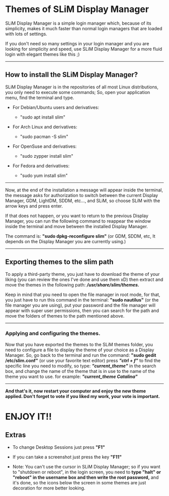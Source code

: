 # Themes of SLiM Display Manager

SLiM Display Manager is a simple login manager which, because of its simplicity, makes it much faster than normal login managers that are loaded with lots of settings.

If you don't need so many settings in your login manager and you are looking for simplicity and speed, use SLiM Display Manager for a more fluid login with elegant themes like this ;)

---

## How to install the SLiM Display Manager?

SLiM Display Manager is in the repositories of all most Linux distributions, you only need to execute some commands; So, open your application menu, find the terminal and type.

- For Debian/Ubuntu users and derivatives:
  - "sudo apt install slim"

- For Arch Linux and derivatives:
  - "sudo pacman -S slim"

- For OpenSuse and derivatives:
  - "sudo zypper install slim"

- For Fedora and derivatives:
  - "sudo yum install slim"

---

Now, at the end of the installation a message will appear inside the terminal, the message asks for authorization to switch between the current Display Manager, GDM, LightDM, SDDM, etc..., and SLiM, so choose SLiM with the arrow keys and press enter.

If that does not happen, or you want to return to the previous Display Manager, you can run the following command to reappear the window inside the terminal and move between the installed Display Manager.

The command is: **"sudo dpkg-reconfigure slim"** (or GDM, SDDM, etc, It depends on the Display Manager you are currently using.)

---

## Exporting themes to the slim path

To apply a third-party theme, you just have to download the theme of your liking (you can review the ones I've done and use them xD) then extract and move the themes in the following path: ***/usr/share/slim/themes.***

Keep in mind that you need to open the file manager in root mode, for that, you just have to run this command in the terminal: **"sudo nautilus"** (or the file manager you are using), put your password and the file manager will appear with super user permissions, then you can search for the path and move the folders of themes to the path mentioned above.

---

### Applying and configuring the themes.

Now that you have exported the themes to the SLiM themes folder, you need to configure a file to display the theme of your choice as a Display Manager.
So, go back to the terminal and run the command: **"sudo gedit /etc/slim.conf"** (or use your favorite text editor) press ***"ctrl + f"*** to find the specific line you need to modify, so type: ***"current_theme"*** in the search box, and change the name of the theme that is in use to the name of the theme you want to use. for example: ***"current_theme Catalina"***

---

**And that's it, now restart your computer and enjoy the new theme applied.
Don't forget to vote if you liked my work, your vote is important.**

# ENJOY IT!!


## Extras

- To change Desktop Sessions just press **"F1"**

- If you can take a screenshot just press the key **"F11"**

- Note: You can't use the cursor in SLiM Display Manager; so if you want to "shutdown or reboot", in the login screen, you need to **type "halt" or "reboot" in the username box and then write the root password,** and it's done, so the icons below the screen in some themes are just decoration for more better looking.
